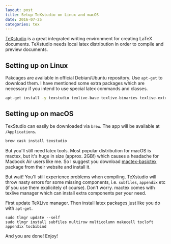 ```yaml
---
layout: post
title: Setup TeXstudio on Linux and macOS
date: 2016-07-25
categories: tex
---
```


[TeXstudio](http://www.texstudio.org/) is a great integrated writing environment for creating LaTeX documents. TeXstudio needs local latex distribution in order to compile and preview documents.

## Setting up on Linux

Pakcages are available in official Debian/Ubuntu repository. Use `apt-get` to download them. I have mentioned some extra packages which are necessary if you intend to use special latex commands and classes.

```bash
apt-get install -y texstudio texlive-base texlive-binaries texlive-extra-utils texlive-font-utils texlive-fonts-recommended texlive-generic-recommended texlive-latex-base texlive-latex-extra texlive-latex-recommended texlive-luatex texlive-pictures texlive-pstricks
```

## Setting up on macOS

TexStudio can easily be downloaded via `brew`. The app will be available at `/Applications`.

```bash
brew cask install texstudio
```

But you'll still need latex tools. Most popular distribution for macOS is mactex, but it's huge in size (approx. 2GB!) which causes a headache for Macbook Air users like me. So I suggest you download [mactex-basictex](https://tug.org/mactex/morepackages.html) package from their website and install it.

But wait! You'll still experience problems when compiling. TeXstudio will throw nasty errors for some missing components, i.e. `subfiles`, `appendix` etc (if you use them explicitely of course). Don't worry. mactex comes with texlive manager which can install extra components per your need.

First update TeXLive manager. Then install latex packages just like you do with `apt-get`.

```
sudo tlmgr update --self
sudo tlmgr install subfiles multirow multicolumn makecell tocloft appendix tocbibind
```

And you are done! Enjoy!
